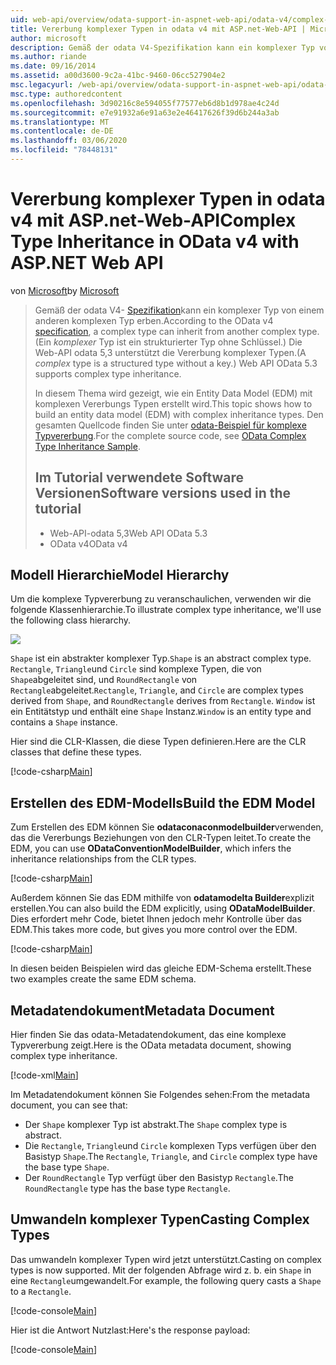 ```yaml
---
uid: web-api/overview/odata-support-in-aspnet-web-api/odata-v4/complex-type-inheritance-in-odata-v4
title: Vererbung komplexer Typen in odata v4 mit ASP.net-Web-API | Microsoft-Dokumentation
author: microsoft
description: Gemäß der odata V4-Spezifikation kann ein komplexer Typ von einem anderen komplexen Typ erben. (Ein komplexer Typ ist ein strukturierter Typ ohne Schlüssel.) Web-API...
ms.author: riande
ms.date: 09/16/2014
ms.assetid: a00d3600-9c2a-41bc-9460-06cc527904e2
msc.legacyurl: /web-api/overview/odata-support-in-aspnet-web-api/odata-v4/complex-type-inheritance-in-odata-v4
msc.type: authoredcontent
ms.openlocfilehash: 3d90216c8e594055f77577eb6d8b1d978ae4c24d
ms.sourcegitcommit: e7e91932a6e91a63e2e46417626f39d6b244a3ab
ms.translationtype: MT
ms.contentlocale: de-DE
ms.lasthandoff: 03/06/2020
ms.locfileid: "78448131"
---
```

# <a name="complex-type-inheritance-in-odata-v4-with-aspnet-web-api"></a><span data-ttu-id="7991d-104">Vererbung komplexer Typen in odata v4 mit ASP.net-Web-API</span><span class="sxs-lookup"><span data-stu-id="7991d-104">Complex Type Inheritance in OData v4 with ASP.NET Web API</span></span>

<span data-ttu-id="7991d-105">von [Microsoft](https://github.com/microsoft)</span><span class="sxs-lookup"><span data-stu-id="7991d-105">by [Microsoft](https://github.com/microsoft)</span></span>

> <span data-ttu-id="7991d-106">Gemäß der odata V4- [Spezifikation](http://www.odata.org/documentation/odata-version-4-0/)kann ein komplexer Typ von einem anderen komplexen Typ erben.</span><span class="sxs-lookup"><span data-stu-id="7991d-106">According to the OData v4 [specification](http://www.odata.org/documentation/odata-version-4-0/), a complex type can inherit from another complex type.</span></span> <span data-ttu-id="7991d-107">(Ein *komplexer* Typ ist ein strukturierter Typ ohne Schlüssel.) Die Web-API odata 5,3 unterstützt die Vererbung komplexer Typen.</span><span class="sxs-lookup"><span data-stu-id="7991d-107">(A *complex* type is a structured type without a key.) Web API OData 5.3 supports complex type inheritance.</span></span>
> 
> <span data-ttu-id="7991d-108">In diesem Thema wird gezeigt, wie ein Entity Data Model (EDM) mit komplexen Vererbungs Typen erstellt wird.</span><span class="sxs-lookup"><span data-stu-id="7991d-108">This topic shows how to build an entity data model (EDM) with complex inheritance types.</span></span> <span data-ttu-id="7991d-109">Den gesamten Quellcode finden Sie unter [odata-Beispiel für komplexe Typvererbung](http://aspnet.codeplex.com/sourcecontrol/latest#Samples/WebApi/OData/v4/ODataComplexTypeInheritanceSample/ReadMe.txt).</span><span class="sxs-lookup"><span data-stu-id="7991d-109">For the complete source code, see [OData Complex Type Inheritance Sample](http://aspnet.codeplex.com/sourcecontrol/latest#Samples/WebApi/OData/v4/ODataComplexTypeInheritanceSample/ReadMe.txt).</span></span>
> 
> ## <a name="software-versions-used-in-the-tutorial"></a><span data-ttu-id="7991d-110">Im Tutorial verwendete Software Versionen</span><span class="sxs-lookup"><span data-stu-id="7991d-110">Software versions used in the tutorial</span></span>
> 
> 
> - <span data-ttu-id="7991d-111">Web-API-odata 5,3</span><span class="sxs-lookup"><span data-stu-id="7991d-111">Web API OData 5.3</span></span>
> - <span data-ttu-id="7991d-112">OData v4</span><span class="sxs-lookup"><span data-stu-id="7991d-112">OData v4</span></span>

## <a name="model-hierarchy"></a><span data-ttu-id="7991d-113">Modell Hierarchie</span><span class="sxs-lookup"><span data-stu-id="7991d-113">Model Hierarchy</span></span>

<span data-ttu-id="7991d-114">Um die komplexe Typvererbung zu veranschaulichen, verwenden wir die folgende Klassenhierarchie.</span><span class="sxs-lookup"><span data-stu-id="7991d-114">To illustrate complex type inheritance, we'll use the following class hierarchy.</span></span>

![](complex-type-inheritance-in-odata-v4/_static/image1.png)

<span data-ttu-id="7991d-115">`Shape` ist ein abstrakter komplexer Typ.</span><span class="sxs-lookup"><span data-stu-id="7991d-115">`Shape` is an abstract complex type.</span></span> <span data-ttu-id="7991d-116">`Rectangle`, `Triangle`und `Circle` sind komplexe Typen, die von `Shape`abgeleitet sind, und `RoundRectangle` von `Rectangle`abgeleitet.</span><span class="sxs-lookup"><span data-stu-id="7991d-116">`Rectangle`, `Triangle`, and `Circle` are complex types derived from `Shape`, and `RoundRectangle` derives from `Rectangle`.</span></span> <span data-ttu-id="7991d-117">`Window` ist ein Entitätstyp und enthält eine `Shape` Instanz.</span><span class="sxs-lookup"><span data-stu-id="7991d-117">`Window` is an entity type and contains a `Shape` instance.</span></span>

<span data-ttu-id="7991d-118">Hier sind die CLR-Klassen, die diese Typen definieren.</span><span class="sxs-lookup"><span data-stu-id="7991d-118">Here are the CLR classes that define these types.</span></span>

[!code-csharp[Main](complex-type-inheritance-in-odata-v4/samples/sample1.cs)]

## <a name="build-the-edm-model"></a><span data-ttu-id="7991d-119">Erstellen des EDM-Modells</span><span class="sxs-lookup"><span data-stu-id="7991d-119">Build the EDM Model</span></span>

<span data-ttu-id="7991d-120">Zum Erstellen des EDM können Sie **odataconaconmodelbuilder**verwenden, das die Vererbungs Beziehungen von den CLR-Typen leitet.</span><span class="sxs-lookup"><span data-stu-id="7991d-120">To create the EDM, you can use **ODataConventionModelBuilder**, which infers the inheritance relationships from the CLR types.</span></span>

[!code-csharp[Main](complex-type-inheritance-in-odata-v4/samples/sample2.cs)]

<span data-ttu-id="7991d-121">Außerdem können Sie das EDM mithilfe von **odatamodelta Builder**explizit erstellen.</span><span class="sxs-lookup"><span data-stu-id="7991d-121">You can also build the EDM explicitly, using **ODataModelBuilder**.</span></span> <span data-ttu-id="7991d-122">Dies erfordert mehr Code, bietet Ihnen jedoch mehr Kontrolle über das EDM.</span><span class="sxs-lookup"><span data-stu-id="7991d-122">This takes more code, but gives you more control over the EDM.</span></span>

[!code-csharp[Main](complex-type-inheritance-in-odata-v4/samples/sample3.cs)]

<span data-ttu-id="7991d-123">In diesen beiden Beispielen wird das gleiche EDM-Schema erstellt.</span><span class="sxs-lookup"><span data-stu-id="7991d-123">These two examples create the same EDM schema.</span></span>

## <a name="metadata-document"></a><span data-ttu-id="7991d-124">Metadatendokument</span><span class="sxs-lookup"><span data-stu-id="7991d-124">Metadata Document</span></span>

<span data-ttu-id="7991d-125">Hier finden Sie das odata-Metadatendokument, das eine komplexe Typvererbung zeigt.</span><span class="sxs-lookup"><span data-stu-id="7991d-125">Here is the OData metadata document, showing complex type inheritance.</span></span>

[!code-xml[Main](complex-type-inheritance-in-odata-v4/samples/sample4.xml?highlight=13,17,25,30)]

<span data-ttu-id="7991d-126">Im Metadatendokument können Sie Folgendes sehen:</span><span class="sxs-lookup"><span data-stu-id="7991d-126">From the metadata document, you can see that:</span></span>

- <span data-ttu-id="7991d-127">Der `Shape` komplexer Typ ist abstrakt.</span><span class="sxs-lookup"><span data-stu-id="7991d-127">The `Shape` complex type is abstract.</span></span>
- <span data-ttu-id="7991d-128">Die `Rectangle`, `Triangle`und `Circle` komplexen Typs verfügen über den Basistyp `Shape`.</span><span class="sxs-lookup"><span data-stu-id="7991d-128">The `Rectangle`, `Triangle`, and `Circle` complex type have the base type `Shape`.</span></span>
- <span data-ttu-id="7991d-129">Der `RoundRectangle` Typ verfügt über den Basistyp `Rectangle`.</span><span class="sxs-lookup"><span data-stu-id="7991d-129">The `RoundRectangle` type has the base type `Rectangle`.</span></span>

## <a name="casting-complex-types"></a><span data-ttu-id="7991d-130">Umwandeln komplexer Typen</span><span class="sxs-lookup"><span data-stu-id="7991d-130">Casting Complex Types</span></span>

<span data-ttu-id="7991d-131">Das umwandeln komplexer Typen wird jetzt unterstützt.</span><span class="sxs-lookup"><span data-stu-id="7991d-131">Casting on complex types is now supported.</span></span> <span data-ttu-id="7991d-132">Mit der folgenden Abfrage wird z. b. ein `Shape` in eine `Rectangle`umgewandelt.</span><span class="sxs-lookup"><span data-stu-id="7991d-132">For example, the following query casts a `Shape` to a `Rectangle`.</span></span>

[!code-console[Main](complex-type-inheritance-in-odata-v4/samples/sample5.cmd)]

<span data-ttu-id="7991d-133">Hier ist die Antwort Nutzlast:</span><span class="sxs-lookup"><span data-stu-id="7991d-133">Here's the response payload:</span></span>

[!code-console[Main](complex-type-inheritance-in-odata-v4/samples/sample6.cmd)]
